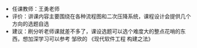 * 任课教师：王勇老师
* 评价：讲课内容主要围绕在各种流程图和二次压降系统，课程设计会提供几个方向的选题自选
* 建议：刷分听老师课就差不多了，课设选题可以选个难度大的整点花哨的东西，想加深学习可以参考 邹欣的 《现代软件工程 构建之法》